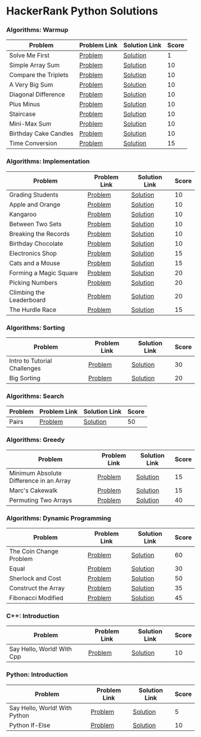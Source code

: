 # HackerRank Python Solutions

### Algorithms: Warmup

| Problem               | Problem Link                                                          | Solution Link                                                                                     | Score |
|-----------------------|-----------------------------------------------------------------------|---------------------------------------------------------------------------------------------------|-------|
| Solve Me First        | [Problem](https://www.hackerrank.com/challenges/solve-me-first/problem)| [Solution](https://github.com/marinskiy/HackerrankPractice/blob/master/Algorithms/01.%20Warmup/001.%20Solve%20Me%20First.py) | 1     |
| Simple Array Sum      | [Problem](https://www.hackerrank.com/challenges/simple-array-sum/problem)| [Solution](https://github.com/marinskiy/HackerrankPractice/blob/master/Algorithms/01.%20Warmup/002.%20Simple%20Array%20Sum.py) | 10    |
| Compare the Triplets  | [Problem](https://www.hackerrank.com/challenges/compare-the-triplets/problem)| [Solution](https://github.com/marinskiy/HackerrankPractice/blob/master/Algorithms/01.%20Warmup/003.%20Compare%20the%20Triplets.py) | 10    |
| A Very Big Sum        | [Problem](https://www.hackerrank.com/challenges/a-very-big-sum/problem)| [Solution](https://github.com/marinskiy/HackerrankPractice/blob/master/Algorithms/01.%20Warmup/004.%20A%20Very%20Big%20Sum.py) | 10    |
| Diagonal Difference   | [Problem](https://www.hackerrank.com/challenges/diagonal-difference/problem)| [Solution](https://github.com/marinskiy/HackerrankPractice/blob/master/Algorithms/01.%20Warmup/005.%20Diagonal%20Difference.py) | 10    |
| Plus Minus            | [Problem](https://www.hackerrank.com/challenges/plus-minus/problem)    | [Solution](https://github.com/marinskiy/HackerrankPractice/blob/master/Algorithms/01.%20Warmup/006.%20Plus%20Minus.py) | 10    |
| Staircase             | [Problem](https://www.hackerrank.com/challenges/staircase/problem)     | [Solution](https://github.com/marinskiy/HackerrankPractice/blob/master/Algorithms/01.%20Warmup/007.%20Staircase.py) | 10    |
| Mini-Max Sum          | [Problem](https://www.hackerrank.com/challenges/mini-max-sum/problem)  | [Solution](https://github.com/marinskiy/HackerrankPractice/blob/master/Algorithms/01.%20Warmup/008.%20Mini-Max%20Sum.py) | 10    |
| Birthday Cake Candles | [Problem](https://www.hackerrank.com/challenges/birthday-cake-candles/problem)| [Solution](https://github.com/marinskiy/HackerrankPractice/blob/master/Algorithms/01.%20Warmup/009.%20Birthday%20Cake%20Candles.py) | 10    |
| Time Conversion       | [Problem](https://www.hackerrank.com/challenges/time-conversion/problem)| [Solution](https://github.com/marinskiy/HackerrankPractice/blob/master/Algorithms/01.%20Warmup/010.%20Time%20Conversion.py) | 15    |



### Algorithms: Implementation

| Problem                     | Problem Link                                                              | Solution Link                                                                                                     | Score |
|-----------------------------|---------------------------------------------------------------------------|-------------------------------------------------------------------------------------------------------------------|-------|
| Grading Students            | [Problem](https://www.hackerrank.com/challenges/grading/problem)          | [Solution](https://github.com/marinskiy/HackerrankPractice/blob/master/Algorithms/02.%20Implementation/001.%20Grading%20Students.py) | 10    |
| Apple and Orange            | [Problem](https://www.hackerrank.com/challenges/apple-and-orange/problem) | [Solution](https://github.com/marinskiy/HackerrankPractice/blob/master/Algorithms/02.%20Implementation/002.%20Apple%20and%20Orange.py) | 10    |
| Kangaroo                    | [Problem](https://www.hackerrank.com/challenges/kangaroo/problem)          | [Solution](https://github.com/marinskiy/HackerrankPractice/blob/master/Algorithms/02.%20Implementation/003.%20Kangaroo.py) | 10    |
| Between Two Sets            | [Problem](https://www.hackerrank.com/challenges/between-two-sets/problem) | [Solution](https://github.com/marinskiy/HackerrankPractice/blob/master/Algorithms/02.%20Implementation/004.%20Between%20Two%20Sets.py) | 10    |
| Breaking the Records        | [Problem](https://www.hackerrank.com/challenges/breaking-best-and-worst-records/problem) | [Solution](https://github.com/marinskiy/HackerrankPractice/blob/master/Algorithms/02.%20Implementation/005.%20Breaking%20the%20Records.py) | 10    |
| Birthday Chocolate          | [Problem](https://www.hackerrank.com/challenges/the-birthday-bar/problem) | [Solution](https://github.com/marinskiy/HackerrankPractice/blob/master/Algorithms/02.%20Implementation/006.%20Birthday%20Chocolate.py) | 10    |
| Electronics Shop            | [Problem](https://www.hackerrank.com/challenges/electronics-shop/problem) | [Solution](https://github.com/marinskiy/HackerrankPractice/blob/master/Algorithms/02.%20Implementation/013.%20Electronics%20Shop.py) | 15    |
| Cats and a Mouse            | [Problem](https://www.hackerrank.com/challenges/cats-and-a-mouse/problem) | [Solution](https://github.com/marinskiy/HackerrankPractice/blob/master/Algorithms/02.%20Implementation/014.%20Cats%20and%20a%20Mouse.py) | 15    |
| Forming a Magic Square      | [Problem](https://www.hackerrank.com/challenges/magic-square-forming)     | [Solution](https://github.com/marinskiy/HackerrankPractice/blob/master/Algorithms/02.%20Implementation/015.%20Forming%20a%20Magic%20Square.py) | 20    |
| Picking Numbers             | [Problem](https://www.hackerrank.com/challenges/picking-numbers)          | [Solution](https://github.com/marinskiy/HackerrankPractice/blob/master/Algorithms/02.%20Implementation/016.%20Picking%20Numbers.py) | 20    |
| Climbing the Leaderboard    | [Problem](https://www.hackerrank.com/challenges/climbing-the-leaderboard/problem) | [Solution](https://github.com/marinskiy/HackerrankPractice/blob/master/Algorithms/02.%20Implementation/017.%20Climbing%20the%20Leaderboard.py) | 20    |
| The Hurdle Race             | [Problem](https://www.hackerrank.com/challenges/the-hurdle-race/problem)  | [Solution](https://github.com/marinskiy/HackerrankPractice/blob/master/Algorithms/02.%20Implementation/018.%20The%20Hurdle%20Race.py) | 15    |

### Algorithms: Sorting

| Problem                     | Problem Link                                                          | Solution Link                                                                                                 | Score |
|-----------------------------|-----------------------------------------------------------------------|---------------------------------------------------------------------------------------------------------------|-------|
| Intro to Tutorial Challenges| [Problem](https://www.hackerrank.com/challenges/tutorial-intro/problem)| [Solution](https://github.com/marinskiy/HackerrankPractice/blob/master/Algorithms/04.%20Sorting/001.%20Intro%20to%20Tutorial%20Challenges.py) | 30    |
| Big Sorting                 | [Problem](https://www.hackerrank.com/challenges/big-sorting/problem)  | [Solution](https://github.com/marinskiy/HackerrankPractice/blob/master/Algorithms/04.%20Sorting/002.%20Big%20Sorting.py) | 20    |

### Algorithms: Search

| Problem          | Problem Link                                                  | Solution Link                                                                                     | Score |
|------------------|---------------------------------------------------------------|---------------------------------------------------------------------------------------------------|-------|
| Pairs            | [Problem](https://www.hackerrank.com/challenges/pairs/problem)| [Solution](https://github.com/marinskiy/HackerrankPractice/blob/master/Algorithms/05.%20Search/007.%20Pairs.py) | 50    |

### Algorithms: Greedy

| Problem                               | Problem Link                                                                                | Solution Link                                                                                                 | Score |
|---------------------------------------|---------------------------------------------------------------------------------------------|---------------------------------------------------------------------------------------------------------------|-------|
| Minimum Absolute Difference in an Array| [Problem](https://www.hackerrank.com/challenges/minimum-absolute-difference-in-an-array/problem)| [Solution](https://github.com/marinskiy/HackerrankPractice/blob/master/Algorithms/07.%20Greedy/001.%20Minimum%20Absolute%20Difference%20in%20an%20Array.py) | 15    |
| Marc's Cakewalk                       | [Problem](https://www.hackerrank.com/challenges/marcs-cakewalk/problem)                     | [Solution](https://github.com/marinskiy/HackerrankPractice/blob/master/Algorithms/07.%20Greedy/002.%20Marc's%20Cakewalk.py) | 15    |
| Permuting Two Arrays                  | [Problem](https://www.hackerrank.com/challenges/two-arrays/problem)                         | [Solution](https://github.com/marinskiy/HackerrankPractice/blob/master/Algorithms/07.%20Greedy/014.%20Permuting%20Two%20Arrays.py) | 40    |

### Algorithms: Dynamic Programming

| Problem                | Problem Link                                                                 | Solution Link                                                                                                             | Score |
|------------------------|------------------------------------------------------------------------------|---------------------------------------------------------------------------------------------------------------------------|-------|
| The Coin Change Problem| [Problem](https://www.hackerrank.com/challenges/coin-change/problem)         | [Solution](https://github.com/marinskiy/HackerrankPractice/blob/master/Algorithms/08.%20Dynamic%20Programming/001.%20The%20Coin%20Change%20Problem.py) | 60    |
| Equal                  | [Problem](https://www.hackerrank.com/challenges/equal/problem)                | [Solution](https://github.com/marinskiy/HackerrankPractice/blob/master/Algorithms/08.%20Dynamic%20Programming/002.%20Equal.py) | 30    |
| Sherlock and Cost      | [Problem](https://www.hackerrank.com/challenges/sherlock-and-cost/problem)    | [Solution](https://github.com/marinskiy/HackerrankPractice/blob/master/Algorithms/08.%20Dynamic%20Programming/003.%20Sherlock%20and%20Cost.py) | 50    |
| Construct the Array    | [Problem](https://www.hackerrank.com/challenges/construct-the-array/problem) | [Solution](https://github.com/marinskiy/HackerrankPractice/blob/master/Algorithms/08.%20Dynamic%20Programming/004.%20Construct%20the%20Array.py) | 35    |
| Fibonacci Modified     | [Problem](https://www.hackerrank.com/challenges/fibonacci-modified/problem)  | [Solution](https://github.com/marinskiy/HackerrankPractice/blob/master/Algorithms/08.%20Dynamic%20Programming/008.%20Fibonacci%20Modified.py) | 45    |


### C++: Introduction

| Problem                       | Problem Link                                                       | Solution Link                                                                                         | Score |
|-------------------------------|--------------------------------------------------------------------|-------------------------------------------------------------------------------------------------------|-------|
| Say Hello, World! With Cpp    | [Problem](https://www.hackerrank.com/challenges/arrays-ds/problem) | [Solution](https://github.com/marinskiy/HackerrankPractice/blob/master/C++/01.%20Introduction/001.%20Say%20Hello,%20World!%20With%20Cpp.cpp) | 10    |

### Python: Introduction

| Problem                 | Problem Link                                                            | Solution Link                                                                                           | Score |
|-------------------------|-------------------------------------------------------------------------|---------------------------------------------------------------------------------------------------------|-------|
| Say Hello, World! With Python | [Problem](https://www.hackerrank.com/challenges/py-hello-world/problem) | [Solution](https://github.com/marinskiy/HackerrankPractice/blob/master/Python/01.%20Introduction/001.%20Say%20Hello,%20World!%20With%20Python.py) | 5     |
| Python If-Else          | [Problem](https://www.hackerrank.com/challenges/py-if-else/problem)     | [Solution](https://github.com/marinskiy/HackerrankPractice/blob/master/Python/01.%20Introduction/002.%20Python%20If-Else.py) | 10    |

